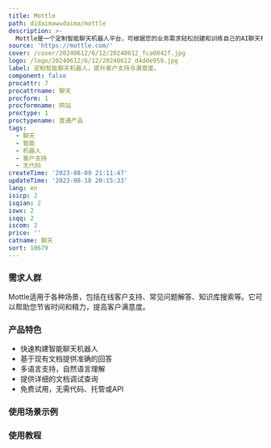```yaml
---
title: Mottle
path: didaimawudaima/mottle
description: >-
  Mottle是一个定制智能聊天机器人平台，可根据您的业务需求轻松创建和训练自己的AI聊天机器人。无需编码，只需用简单的语言编写指令。通过Mottle，您可以快速转化访客为客户，提供友好的客户支持，提高客户满意度。Mottle提供多语言支持，能够准确回答客户查询，解决问题，节省时间和精力。您可以免费创建实验性机器人，无需担心代码、托管或API。开始构建您的聊天机器人吧！
source: 'https://mottle.com/'
cover: /cover/20240612/6/12/20240612_fca0842f.jpg
logo: /logo/20240612/6/12/20240612_d4dde959.jpg
label: 定制智能聊天机器人，提升客户支持与满意度。
component: false
procattr: 7
procattrname: 聊天
procform: 1
procformname: 网站
proctype: 1
proctypename: 普通产品
tags:
  - 聊天
  - 智能
  - 机器人
  - 客户支持
  - 无代码
createTime: '2023-08-09 21:11:47'
updateTime: '2023-08-18 20:15:33'
lang: en
isicp: 2
isqian: 2
iswx: 2
isqq: 2
iscom: 2
price: ''
catname: 聊天
sort: 10679
---
```




### 需求人群
Mottle适用于各种场景，包括在线客户支持、常见问题解答、知识库搜索等。它可以帮助您节省时间和精力，提高客户满意度。

### 产品特色
- 快速构建智能聊天机器人
- 基于现有文档提供准确的回答
- 多语言支持，自然语言理解
- 提供详细的文档调试查询
- 免费试用，无需代码、托管或API

### 使用场景示例


### 使用教程


  
